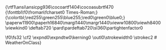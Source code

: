 {\rtf1\ansi\ansicpg936\cocoartf1404\cocoasubrtf470
{\fonttbl\f0\froman\fcharset0 Times-Roman;}
{\colortbl;\red255\green255\blue255;\red0\green0\blue0;}
\paperw11900\paperh16840\margl1440\margr1440\vieww10800\viewh8400\viewkind0
\deftab720
\pard\pardeftab720\sl360\partightenfactor0

\f0\fs32 \cf2 \expnd0\expndtw0\kerning0
\outl0\strokewidth0 \strokec2 # WeatherOnClass}